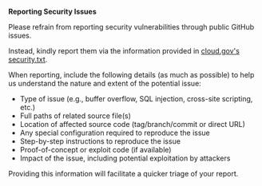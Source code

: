 **Reporting Security Issues**

Please refrain from reporting security vulnerabilities through public GitHub issues.

Instead, kindly report them via the information provided in [cloud.gov's security.txt](https://cloud.gov/.well-known/security.txt).

When reporting, include the following details (as much as possible) to help us understand the nature and extent of the potential issue:

- Type of issue (e.g., buffer overflow, SQL injection, cross-site scripting, etc.)
- Full paths of related source file(s)
- Location of affected source code (tag/branch/commit or direct URL)
- Any special configuration required to reproduce the issue
- Step-by-step instructions to reproduce the issue
- Proof-of-concept or exploit code (if available)
- Impact of the issue, including potential exploitation by attackers

Providing this information will facilitate a quicker triage of your report.